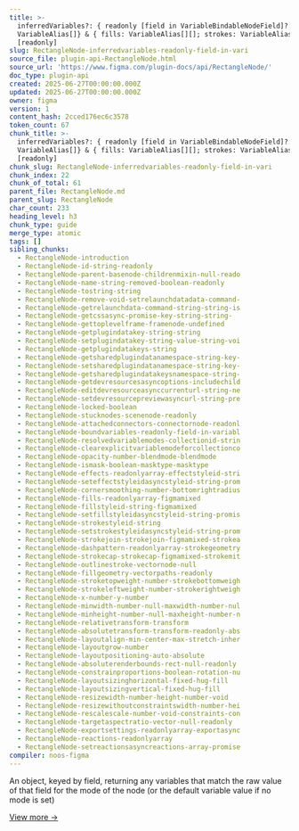 ```yaml
---
title: >-
  inferredVariables?: { readonly [field in VariableBindableNodeField]?:
  VariableAlias[]} & { fills: VariableAlias[][]; strokes: VariableAlias[][] }
  [readonly]
slug: RectangleNode-inferredvariables-readonly-field-in-vari
source_file: plugin-api-RectangleNode.html
source_url: 'https://www.figma.com/plugin-docs/api/RectangleNode/'
doc_type: plugin-api
created: 2025-06-27T00:00:00.000Z
updated: 2025-06-27T00:00:00.000Z
owner: figma
version: 1
content_hash: 2cced176ec6c3578
token_count: 67
chunk_title: >-
  inferredVariables?: { readonly [field in VariableBindableNodeField]?:
  VariableAlias[]} & { fills: VariableAlias[][]; strokes: VariableAlias[][] }
  [readonly]
chunk_slug: RectangleNode-inferredvariables-readonly-field-in-vari
chunk_index: 22
chunk_of_total: 61
parent_file: RectangleNode.md
parent_slug: RectangleNode
char_count: 233
heading_level: h3
chunk_type: guide
merge_type: atomic
tags: []
sibling_chunks:
  - RectangleNode-introduction
  - RectangleNode-id-string-readonly
  - RectangleNode-parent-basenode-childrenmixin-null-reado
  - RectangleNode-name-string-removed-boolean-readonly
  - RectangleNode-tostring-string
  - RectangleNode-remove-void-setrelaunchdatadata-command-
  - RectangleNode-getrelaunchdata-command-string-string-is
  - RectangleNode-getcssasync-promise-key-string-string-
  - RectangleNode-gettoplevelframe-framenode-undefined
  - RectangleNode-getplugindatakey-string-string
  - RectangleNode-setplugindatakey-string-value-string-voi
  - RectangleNode-getplugindatakeys-string
  - RectangleNode-getsharedplugindatanamespace-string-key-
  - RectangleNode-setsharedplugindatanamespace-string-key-
  - RectangleNode-getsharedplugindatakeysnamespace-string-
  - RectangleNode-getdevresourcesasyncoptions-includechild
  - RectangleNode-editdevresourceasynccurrenturl-string-ne
  - RectangleNode-setdevresourcepreviewasyncurl-string-pre
  - RectangleNode-locked-boolean
  - RectangleNode-stucknodes-scenenode-readonly
  - RectangleNode-attachedconnectors-connectornode-readonl
  - RectangleNode-boundvariables-readonly-field-in-variabl
  - RectangleNode-resolvedvariablemodes-collectionid-strin
  - RectangleNode-clearexplicitvariablemodeforcollectionco
  - RectangleNode-opacity-number-blendmode-blendmode
  - RectangleNode-ismask-boolean-masktype-masktype
  - RectangleNode-effects-readonlyarray-effectstyleid-stri
  - RectangleNode-seteffectstyleidasyncstyleid-string-prom
  - RectangleNode-cornersmoothing-number-bottomrightradius
  - RectangleNode-fills-readonlyarray-figmamixed
  - RectangleNode-fillstyleid-string-figmamixed
  - RectangleNode-setfillstyleidasyncstyleid-string-promis
  - RectangleNode-strokestyleid-string
  - RectangleNode-setstrokestyleidasyncstyleid-string-prom
  - RectangleNode-strokejoin-strokejoin-figmamixed-strokea
  - RectangleNode-dashpattern-readonlyarray-strokegeometry
  - RectangleNode-strokecap-strokecap-figmamixed-strokemit
  - RectangleNode-outlinestroke-vectornode-null
  - RectangleNode-fillgeometry-vectorpaths-readonly
  - RectangleNode-stroketopweight-number-strokebottomweigh
  - RectangleNode-strokeleftweight-number-strokerightweigh
  - RectangleNode-x-number-y-number
  - RectangleNode-minwidth-number-null-maxwidth-number-nul
  - RectangleNode-minheight-number-null-maxheight-number-n
  - RectangleNode-relativetransform-transform
  - RectangleNode-absolutetransform-transform-readonly-abs
  - RectangleNode-layoutalign-min-center-max-stretch-inher
  - RectangleNode-layoutgrow-number
  - RectangleNode-layoutpositioning-auto-absolute
  - RectangleNode-absoluterenderbounds-rect-null-readonly
  - RectangleNode-constrainproportions-boolean-rotation-nu
  - RectangleNode-layoutsizinghorizontal-fixed-hug-fill
  - RectangleNode-layoutsizingvertical-fixed-hug-fill
  - RectangleNode-resizewidth-number-height-number-void
  - RectangleNode-resizewithoutconstraintswidth-number-hei
  - RectangleNode-rescalescale-number-void-constraints-con
  - RectangleNode-targetaspectratio-vector-null-readonly
  - RectangleNode-exportsettings-readonlyarray-exportasync
  - RectangleNode-reactions-readonlyarray
  - RectangleNode-setreactionsasyncreactions-array-promise
compiler: noos-figma
---
```


An object, keyed by field, returning any variables that match the raw value of that field for the mode of the node (or the default variable value if no mode is set)

[View more →](/plugin-docs/api/properties/nodes-inferredvariables/)
